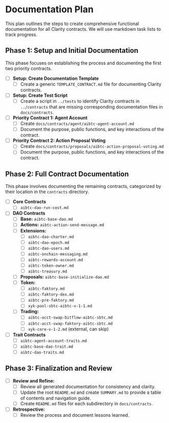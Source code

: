 # Documentation Plan

This plan outlines the steps to create comprehensive functional documentation for all Clarity contracts. We will use markdown task lists to track progress.

## Phase 1: Setup and Initial Documentation

This phase focuses on establishing the process and documenting the first two priority contracts.

- [ ] **Setup: Create Documentation Template**
  - [ ] Create a generic `TEMPLATE_CONTRACT.md` file for documenting Clarity contracts.
- [ ] **Setup: Create Test Script**
  - [ ] Create a script in `../tests` to identify Clarity contracts in `../contracts` that are missing corresponding documentation files in `docs/contracts`.
- [ ] **Priority Contract 1: Agent Account**
  - [ ] Create `docs/contracts/agent/aibtc-agent-account.md`
  - [ ] Document the purpose, public functions, and key interactions of the contract.
- [ ] **Priority Contract 2: Action Proposal Voting**
  - [ ] Create `docs/contracts/proposals/aibtc-action-proposal-voting.md`
  - [ ] Document the purpose, public functions, and key interactions of the contract.

## Phase 2: Full Contract Documentation

This phase involves documenting the remaining contracts, categorized by their location in the `contracts` directory.

- [ ] **Core Contracts**
  - [ ] `aibtc-dao-run-cost.md`
- [ ] **DAO Contracts**
  - [ ] **Base:** `aibtc-base-dao.md`
  - [ ] **Actions:** `aibtc-action-send-message.md`
  - [ ] **Extensions:**
    - [ ] `aibtc-dao-charter.md`
    - [ ] `aibtc-dao-epoch.md`
    - [ ] `aibtc-dao-users.md`
    - [ ] `aibtc-onchain-messaging.md`
    - [ ] `aibtc-rewards-account.md`
    - [ ] `aibtc-token-owner.md`
    - [ ] `aibtc-treasury.md`
  - [ ] **Proposals:** `aibtc-base-initialize-dao.md`
  - [ ] **Token:**
    - [ ] `aibtc-faktory.md`
    - [ ] `aibtc-faktory-dex.md`
    - [ ] `aibtc-pre-faktory.md`
    - [ ] `xyk-pool-sbtc-aibtc-v-1-1.md`
  - [ ] **Trading:**
    - [ ] `aibtc-acct-swap-bitflow-aibtc-sbtc.md`
    - [ ] `aibtc-acct-swap-faktory-aibtc-sbtc.md`
    - [ ] `xyk-core-v-1-2.md` (external, can skip)
- [ ] **Trait Contracts**
  - [ ] `aibtc-agent-account-traits.md`
  - [ ] `aibtc-base-dao-trait.md`
  - [ ] `aibtc-dao-traits.md`

## Phase 3: Finalization and Review

- [ ] **Review and Refine:**
  - [ ] Review all generated documentation for consistency and clarity.
  - [ ] Update the root `README.md` and create `SUMMARY.md` to provide a table of contents and navigation guide.
  - [ ] Create `README.md` files for each subdirectory in `docs/contracts`.
- [ ] **Retrospective:**
  - [ ] Review the process and document lessons learned.
